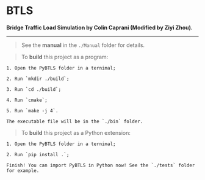 # BTLS

**Bridge Traffic Load Simulation by Colin Caprani (Modified by Ziyi Zhou).**

---
> See the **manual** in the `./Manual` folder for details.

> To **build** this project as a program: 

    1. Open the PyBTLS folder in a ternimal; 

    2. Run `mkdir ./build`; 

    3. Run `cd ./build`; 

    4. Run `cmake`;

    5. Run `make -j 4`. 

    The executable file will be in the `./bin` folder.


> To **build** this project as a Python extension: 

    1. Open the PyBTLS folder in a ternimal;  

    2. Run `pip install .`; 

    Finish! You can import PyBTLS in Python now! See the `./tests` folder for example. 
    
